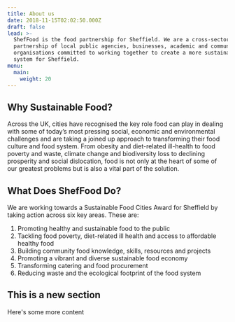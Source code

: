 ```yaml
---
title: About us
date: 2018-11-15T02:02:50.000Z
draft: false
lead: >-
  ShefFood is the food partnership for Sheffield. We are a cross-sector
  partnership of local public agencies, businesses, academic and community
  organisations committed to working together to create a more sustainable food
  system for Sheffield.
menu:
  main:
    weight: 20
---
```

## Why Sustainable Food?

Across the UK, cities have recognised the key role food can play in dealing with some of today’s most pressing social, economic and environmental challenges and are taking a joined up approach to transforming their food culture and food system. From obesity and diet-related ill-health to food poverty and waste, climate change and biodiversity loss to declining prosperity and social dislocation, food is not only at the heart of some of our greatest problems but is also a vital part of the solution.

## What Does ShefFood Do?

We are working towards a Sustainable Food Cities Award for Sheffield by taking action across six key areas. These are:

1. Promoting healthy and sustainable food to the public
2. Tackling food poverty, diet-related ill health and access to affordable healthy food
3. Building community food knowledge, skills, resources and projects
4. Promoting a vibrant and diverse sustainable food economy
5. Transforming catering and food procurement
6. Reducing waste and the ecological footprint of the food system

## This is a new section

Here's some more content
